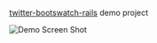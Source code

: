 [twitter-bootswatch-rails](https://github.com/scottvrosenthal/twitter-bootswatch-rails) demo project

![Demo Screen Shot](https://github.com/scottvrosenthal/twitter-bootswatch-rails-demo/raw/master/demo.png)
